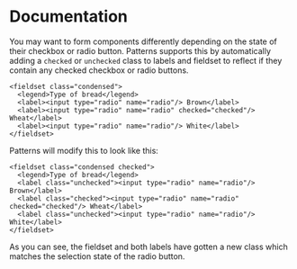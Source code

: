 # Documentation

You may want to form components differently depending on the state of
their checkbox or radio button. Patterns supports this by automatically
adding a `checked` or `unchecked` class to labels and fieldset to
reflect if they contain any checked checkbox or radio buttons.

    <fieldset class="condensed">
      <legend>Type of bread</legend>
      <label><input type="radio" name="radio"/> Brown</label>
      <label><input type="radio" name="radio" checked="checked"/> Wheat</label>
      <label><input type="radio" name="radio"/> White</label>
    </fieldset>

Patterns will modify this to look like this:

    <fieldset class="condensed checked">
      <legend>Type of bread</legend>
      <label class="unchecked"><input type="radio" name="radio"/> Brown</label>
      <label class="checked"><input type="radio" name="radio" checked="checked"/> Wheat</label>
      <label class="unchecked"><input type="radio" name="radio"/> White</label>
    </fieldset>

As you can see, the fieldset and both labels have gotten a new class
which matches the selection state of the radio button.